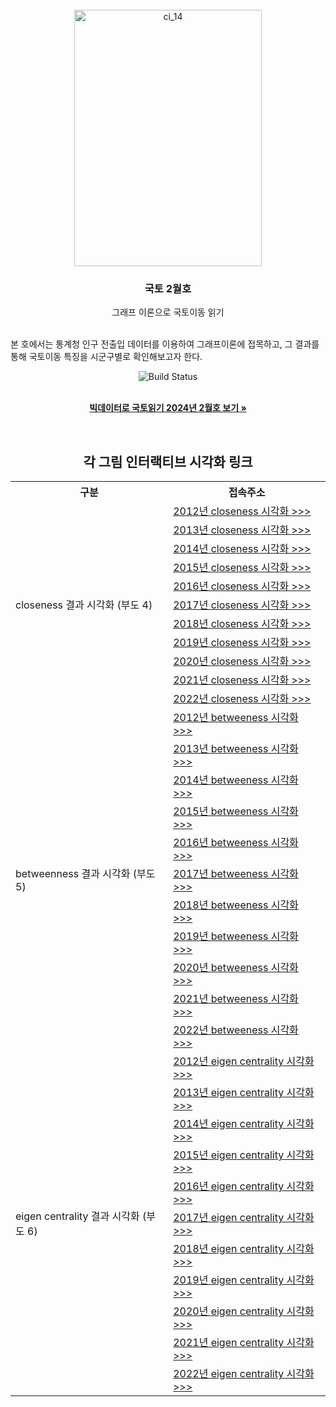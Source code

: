 <!-- KRIHS Magazine Information -->
<br />
<div align="center">
  <a href="https://github.com/ycanns/KRIHS_Magazines">
    <img src="KRIHS_icon/000000035955_01.png" alt="ci_14" width="300" height="410">
  </a>
  
<h3 align="center">국토 2월호</h3>

  <p align="center">
    그래프 이론으로 국토이동 읽기
    <br /><br /></p><p align="left">
    본 호에서는 통계청 인구 전출입 데이터를 이용하여 그래프이론에 접목하고, 그 결과를 통해 국토이동 특징을 시군구별로 확인해보고자 한다.<br /></p><p align="center">
    
    
![Build Status](https://img.shields.io/badge/R-R?color=lightblue&logo=R)

 <br> <a href="https://library.krihs.re.kr/dl_image2/IMG/08/000000035969/SERVICE/000000035969_01.PDF"><strong>빅데이터로 국토읽기 2024년 2월호 보기 »</strong></a>
    <br />

<br> 
  <h2>각 그림 인터랙티브 시각화 링크</h2>

<table style="width:100%">
  <tr>
    <th>구분</th>
    <th>접속주소</th>
  </tr>

  <tr>
    <td rowspan="11">closeness 결과 시각화 (부도 4)</td>
    <td><a href="https://ycanns.github.io/KRIHS_Magazines/Closeness_MAP_2012.html"> 2012년 closeness 시각화 >>> </a></td>
      <tr><td><a href="https://ycanns.github.io/KRIHS_Magazines/Closeness_MAP_2013.html"> 2013년 closeness 시각화 >>> </a></td></tr>
      <tr><td><a href="https://ycanns.github.io/KRIHS_Magazines/Closeness_MAP_2014.html"> 2014년 closeness 시각화 >>> </a></td></tr>
      <tr><td><a href="https://ycanns.github.io/KRIHS_Magazines/Closeness_MAP_2015.html"> 2015년 closeness 시각화 >>> </a></td></tr>
      <tr><td><a href="https://ycanns.github.io/KRIHS_Magazines/Closeness_MAP_2016.html"> 2016년 closeness 시각화 >>> </a></td></tr>
      <tr><td><a href="https://ycanns.github.io/KRIHS_Magazines/Closeness_MAP_2017.html"> 2017년 closeness 시각화 >>> </a></td></tr>
      <tr><td><a href="https://ycanns.github.io/KRIHS_Magazines/Closeness_MAP_2018.html"> 2018년 closeness 시각화 >>> </a></td></tr>
      <tr><td><a href="https://ycanns.github.io/KRIHS_Magazines/Closeness_MAP_2019.html"> 2019년 closeness 시각화 >>> </a></td></tr>
      <tr><td><a href="https://ycanns.github.io/KRIHS_Magazines/Closeness_MAP_2020.html"> 2020년 closeness 시각화 >>> </a></td></tr>
      <tr><td><a href="https://ycanns.github.io/KRIHS_Magazines/Closeness_MAP_2021.html"> 2021년 closeness 시각화 >>> </a></td></tr>
      <tr><td><a href="https://ycanns.github.io/KRIHS_Magazines/Closeness_MAP_2022.html"> 2022년 closeness 시각화 >>> </a></td></tr>
  </tr>
  
  <tr>
    <td rowspan="11">betweenness 결과 시각화 (부도 5)</td>
    <td><a href="https://ycanns.github.io/KRIHS_Magazines/betweeness_MAP_2012.html"> 2012년 betweeness 시각화 >>> </a></td>
      <tr><td><a href="https://ycanns.github.io/KRIHS_Magazines/betweeness_MAP_2013.html"> 2013년 betweeness 시각화 >>> </a></td></tr>
      <tr><td><a href="https://ycanns.github.io/KRIHS_Magazines/betweeness_MAP_2014.html"> 2014년 betweeness 시각화 >>> </a></td></tr>
      <tr><td><a href="https://ycanns.github.io/KRIHS_Magazines/betweeness_MAP_2015.html"> 2015년 betweeness 시각화 >>> </a></td></tr>
      <tr><td><a href="https://ycanns.github.io/KRIHS_Magazines/betweeness_MAP_2016.html"> 2016년 betweeness 시각화 >>> </a></td></tr>
      <tr><td><a href="https://ycanns.github.io/KRIHS_Magazines/betweeness_MAP_2017.html"> 2017년 betweeness 시각화 >>> </a></td></tr>
      <tr><td><a href="https://ycanns.github.io/KRIHS_Magazines/betweeness_MAP_2018.html"> 2018년 betweeness 시각화 >>> </a></td></tr>
      <tr><td><a href="https://ycanns.github.io/KRIHS_Magazines/betweeness_MAP_2019.html"> 2019년 betweeness 시각화 >>> </a></td></tr>
      <tr><td><a href="https://ycanns.github.io/KRIHS_Magazines/betweeness_MAP_2020.html"> 2020년 betweeness 시각화 >>> </a></td></tr>
      <tr><td><a href="https://ycanns.github.io/KRIHS_Magazines/betweeness_MAP_2021.html"> 2021년 betweeness 시각화 >>> </a></td></tr>
      <tr><td><a href="https://ycanns.github.io/KRIHS_Magazines/betweeness_MAP_2022.html"> 2022년 betweeness 시각화 >>> </a></td></tr>
  </tr>
  
  <tr>
    <td rowspan="11">eigen centrality 결과 시각화 (부도 6)</td>
    <td><a href="https://ycanns.github.io/KRIHS_Magazines/eign_Cntalry_MAP_2012.html"> 2012년 eigen centrality 시각화 >>> </a></td>
      <tr><td><a href="https://ycanns.github.io/KRIHS_Magazines/eign_Cntalry_MAP_2013.html"> 2013년 eigen centrality 시각화 >>> </a></td></tr>
      <tr><td><a href="https://ycanns.github.io/KRIHS_Magazines/eign_Cntalry_MAP_2014.html"> 2014년 eigen centrality 시각화 >>> </a></td></tr>
      <tr><td><a href="https://ycanns.github.io/KRIHS_Magazines/eign_Cntalry_MAP_2015.html"> 2015년 eigen centrality 시각화 >>> </a></td></tr>
      <tr><td><a href="https://ycanns.github.io/KRIHS_Magazines/eign_Cntalry_MAP_2016.html"> 2016년 eigen centrality 시각화 >>> </a></td></tr>
      <tr><td><a href="https://ycanns.github.io/KRIHS_Magazines/eign_Cntalry_MAP_2017.html"> 2017년 eigen centrality 시각화 >>> </a></td></tr>
      <tr><td><a href="https://ycanns.github.io/KRIHS_Magazines/eign_Cntalry_MAP_2018.html"> 2018년 eigen centrality 시각화 >>> </a></td></tr>
      <tr><td><a href="https://ycanns.github.io/KRIHS_Magazines/eign_Cntalry_MAP_2019.html"> 2019년 eigen centrality 시각화 >>> </a></td></tr>
      <tr><td><a href="https://ycanns.github.io/KRIHS_Magazines/eign_Cntalry_MAP_2020.html"> 2020년 eigen centrality 시각화 >>> </a></td></tr>
      <tr><td><a href="https://ycanns.github.io/KRIHS_Magazines/eign_Cntalry_MAP_2021.html"> 2021년 eigen centrality 시각화 >>> </a></td></tr>
      <tr><td><a href="https://ycanns.github.io/KRIHS_Magazines/eign_Cntalry_MAP_2022.html"> 2022년 eigen centrality 시각화 >>> </a></td></tr>
  </tr>
  
</table>
  </p>
</div>




